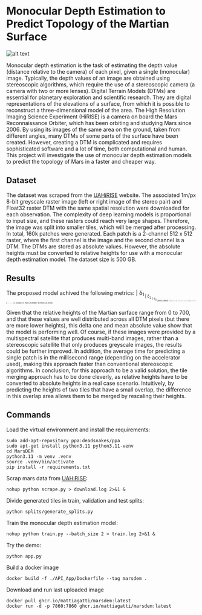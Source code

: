 # Monocular Depth Estimation to Predict Topology of the Martian Surface

![alt text](https://www.ox.ac.uk/sites/files/oxford/styles/ow_medium_feature/s3/field/field_image_main/Banner%20image%20resized.jpg?itok=Zp2eLA3N)

Monocular depth estimation is the task of estimating the depth value (distance relative to the camera) of each pixel, given a single (monocular) image. Typically, the depth values of an image are obtained using stereoscopic algorithms, which require the use of a stereoscopic camera (a camera with two or more lenses). Digital Terrain Models (DTMs) are essential for planetary exploration and scientific research. They are digital representations of the elevations of a surface, from which it is possible to reconstruct a three-dimensional model of the area. The High Resolution Imaging Science Experiment (HiRISE) is a camera on board the Mars Reconnaissance Orbiter, which has been orbiting and studying Mars since 2006. By using its images of the same area on the ground, taken from different angles, many DTMs of some parts of the surface have been created. However, creating a DTM is complicated and requires sophisticated software and a lot of time, both computational and human. This project will investigate the use of monocular depth estimation models to predict the topology of Mars in a faster and cheaper way.

## Dataset
The dataset was scraped from the [UAHiRISE](https://https://www.uahirise.org/) website. The associated 1m/px 8-bit greyscale raster image (left or right image of the stereo pair) and Float32 raster DTM with the same spatial resolution were downloaded for each observation. The complexity of deep learning models is proportional to input size, and these rasters could reach very large shapes. Therefore, the image was split into smaller tiles, which will be merged after processing. In total, 160k patches were generated. Each patch is a 2-channel 512 x 512 raster, where the first channel is the image and the second channel is a DTM. The DTMs are stored as absolute values. However, the absolute heights must be converted to relative heights for use with a monocular depth estimation model. The dataset size is 500 GB.

## Results
The proposed model achived the following metrics:
| δ<sub>1<sub> | δ<sub>2<sub> | δ<sub>3<sub> | MAE | RMSE |
| ------ | ------ | ------ | ------- | ------- |
| 0.5502 | 0.7561 | 0.8488 | 10.1459 | 21.2730 |

Given that the relative heights of the Martian surface range from 0 to 700, and that these values are well distributed across all DTM pixels (but there are more lower heights), this delta one and mean absolute value show that the model is performing well. Of course, if these images were provided by a multispectral satellite that produces multi-band images, rather than a stereoscopic satellite that only produces greyscale images, the results could be further improved. In addition, the average time for predicting a single patch is in the millisecond range (depending on the accelerator used), making this approach faster than conventional stereoscopic algorithms. In conclusion, for this approach to be a valid solution, the tile merging approach has to be done cleverly, as relative heights have to be converted to absolute heights in a real case scenario. Intuitively, by predicting the heights of two tiles that have a small overlap, the difference in this overlap area allows them to be merged by rescaling their heights.

## Commands

Load the virtual environment and install the requirements:
``` console
sudo add-apt-repository ppa:deadsnakes/ppa
sudo apt-get install python3.11 python3.11-venv
cd MarsDEM
python3.11 -m venv .venv
source .venv/bin/activate
pip install -r requirements.txt
```

Scrap mars data from [UAHiRISE](https://https://www.uahirise.org/):
``` console
nohup python scrape.py > download.log 2>&1 &
```

Divide generated tiles in train, validation and test splits:
``` console
python splits/generate_splits.py
```

Train the monocular depth estimation model:
``` console
nohup python train.py --batch_size 2 > train.log 2>&1 &
```

Try the demo:
``` console
python app.py
```

Build a docker image
``` console
docker build -f ./API_App/Dockerfile --tag marsdem .
```

Download and run last uploaded image
``` console
docker pull ghcr.io/mattiagatti/marsdem:latest
docker run -d -p 7860:7860 ghcr.io/mattiagatti/marsdem:latest
```
